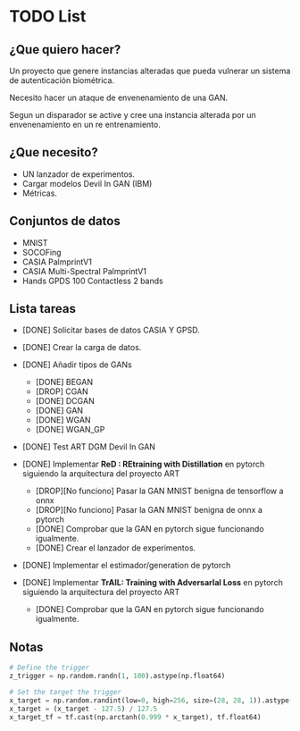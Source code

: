 # TODO List

## ¿Que quiero hacer?

Un proyecto que genere instancias alteradas que pueda vulnerar un sistema de autenticación biométrica.

Necesito hacer un ataque de envenenamiento de una GAN.

Segun un disparador se active y cree una instancia alterada por un envenenamiento en un re entrenamiento.

## ¿Que necesito?

- UN lanzador de experimentos.
- Cargar modelos Devil In GAN (IBM)
- Métricas.

## Conjuntos de datos

- MNIST
- SOCOFing
- CASIA PalmprintV1
- CASIA Multi-Spectral PalmprintV1
- Hands GPDS 100 Contactless 2 bands

## Lista tareas

- [DONE] Solicitar bases de datos CASIA Y GPSD.
- [DONE] Crear la carga de datos.
- [DONE] Añadir tipos de GANs
  - [DONE] BEGAN
  - [DROP] CGAN
  - [DONE] DCGAN
  - [DONE] GAN
  - [DONE] WGAN
  - [DONE] WGAN_GP

- [DONE] Test ART DGM Devil In GAN
- [DONE] Implementar **ReD : REtraining with Distillation** en pytorch siguiendo la arquitectura del proyecto ART
  - [DROP][No funciono] Pasar la GAN MNIST benigna de tensorflow a onnx 
  - [DROP][No funciono] Pasar la GAN MNIST benigna de onnx a pytorch
  - [DONE] Comprobar que la GAN en pytorch sigue funcionando igualmente.
  - [DONE] Crear el lanzador de experimentos.

- [DONE] Implementar el estimador/generation de pytorch
- [DONE] Implementar **TrAIL: Training with AdversarIal Loss** en pytorch siguiendo la arquitectura del proyecto ART
  - [DONE] Comprobar que la GAN en pytorch sigue funcionando igualmente.


## Notas

```python
# Define the trigger
z_trigger = np.random.randn(1, 100).astype(np.float64)

# Set the target the trigger
x_target = np.random.randint(low=0, high=256, size=(28, 28, 1)).astype("float64")
x_target = (x_target - 127.5) / 127.5
x_target_tf = tf.cast(np.arctanh(0.999 * x_target), tf.float64)
```